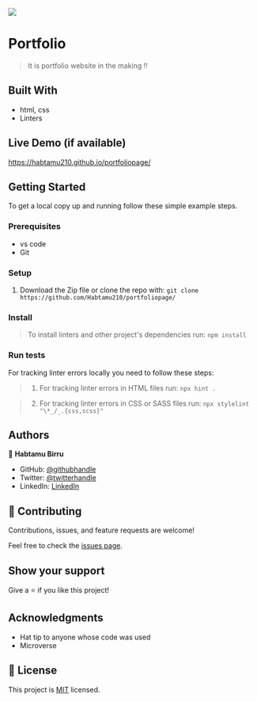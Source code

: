 ![](https://img.shields.io/badge/Microverse-blueviolet)

# Portfolio

> It is portfolio website in the making !!


## Built With

- html, css
- Linters

## Live Demo (if available)

https://habtamu210.github.io/portfoliopage/


## Getting Started

To get a local copy up and running follow these simple example steps.

### Prerequisites
 - vs code
 - Git

### Setup
1. Download the Zip file or clone the repo with:
`git clone https://github.com/Habtamu210/portfoliopage/`

### Install
> To install linters and other project's dependencies run:
` npm install `


### Run tests
For tracking linter errors locally you need to follow these steps:

  > 1. For tracking linter errors in HTML files run:
  ` npx hint . `

  >2. For tracking linter errors in CSS or SASS files run:
  ` npx stylelint "\*_/_.{css,scss}" `


## Authors

👤 **Habtamu Birru**

- GitHub: [@githubhandle](https://github.com/Habtamu2010)
- Twitter: [@twitterhandle](https://twitter.com/beleyaha)
- LinkedIn: [LinkedIn](https://linkedin.com/in/habtamu-birru-4187ab20)

## 🤝 Contributing

Contributions, issues, and feature requests are welcome!

Feel free to check the [issues page](https://github.com/Habtamu210/portfoliopage/issues).

## Show your support

Give a ⭐️ if you like this project!

## Acknowledgments

- Hat tip to anyone whose code was used
- Microverse 

## 📝 License

This project is [MIT](./MIT) licensed.
